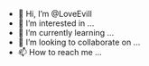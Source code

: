 - 👋 Hi, I’m @LoveEvill
- 👀 I’m interested in ...
- 🌱 I’m currently learning ...
- 💞️ I’m looking to collaborate on ...
- 📫 How to reach me ...

<!---
LoveEvill/LoveEvill is a ✨ special ✨ repository because its `README.md` (this file) appears on your GitHub profile.
You can click the Preview link to take a look at your changes.
--->
